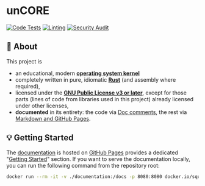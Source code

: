 # unCORE

[![Code Tests][badge::ci::code-tests]][badge::ci::code-tests::link]
[![Linting][badge::ci::linting]][badge::ci::linting::link]
[![Security Audit][badge::ci::security]][badge::ci::security::link]

## :page_with_curl: About

This project is

- an educational, modern [**operating system kernel**][www::wiki::operating-system-kernel]
- completely written in pure, idiomatic [**Rust**][www::homepage::rust] (and assembly where required),
- licensed under the [**GNU Public License v3 or later**][www::homepage::gpl-v3-license], except for those parts (lines of code from libraries used in this project) already licensed under other licenses,
- **documented** in its entirety: the code via [Doc comments][www::docs::rustdoc], the rest via [Markdown and GitHub Pages][docs::main-landing-page].

## :bulb: Getting Started

The [documentation][docs::main-landing-page] is hosted on [GitHub Pages][docs::github-pages] provides a dedicated "[Getting Started][docs::getting-started]" section. If you want to serve the documentation locally, you can run the following command from the repository root:

```bash
docker run --rm -it -v ./documentation:/docs -p 8080:8080 docker.io/squidfunk/mkdocs-material:9.4.8 serve --dev-addr 0.0.0.0:8080
```

[//]: # (Badges)

[badge::ci::code-tests]: https://github.com/georglauterbach/uncore/actions/workflows/code_tests_and_checks.yml/badge.svg?branch=master
[badge::ci::code-tests::link]: https://github.com/georglauterbach/uncore/actions/workflows/code_tests_and_checks.yml

[badge::ci::linting]: https://github.com/georglauterbach/uncore/actions/workflows/code_linting.yml/badge.svg?branch=master
[badge::ci::linting::link]: https://github.com/georglauterbach/uncore/actions/workflows/code_linting.yml

[badge::ci::security]: https://github.com/georglauterbach/uncore/actions/workflows/code_security.yml/badge.svg?branch=master
[badge::ci::security::link]: https://github.com/georglauterbach/uncore/actions/workflows/code_security.yml

[//]: # (Links)

[www::wiki::operating-system-kernel]: https://en.wikipedia.org/wiki/Kernel_(operating_system)
[www::homepage::rust]: https://www.rust-lang.org/
[www::homepage::gpl-v3-license]: https://opensource.org/license/gpl-3-0/
[www::docs::rustdoc]: https://doc.rust-lang.org/rustdoc/what-is-rustdoc.html
[docs::main-landing-page]: https://georglauterbach.github.io/uncore/edge/
[docs::github-pages]: https://pages.github.com/
[docs::getting-started]: https://georglauterbach.github.io/uncore/edge/#getting-started
